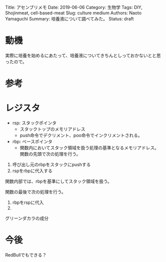 Title: アセンブリメモ
Date: 2019-06-06
Category: 生物学
Tags: DIY, Shojinmeat, cell-based-meat
Slug: culture medium
Authors: Naoto Yamaguchi
Summary: 培養液について調べてみた。
Status: draft


# 動機
実際に培養を始めるにあたって、培養液についてきちんとしっておかないとと思ったので。


# 参考


# レジスタ
* rsp: スタックポインタ
    * スタックトップのメモリアドレス
    * push命令でデクリメント、poo命令でインクリメントされる。
* rbp: ベースポインタ
    * 関数内においてスタック領域を扱う処理の基準となるメモリアドレス。
関数の先頭で次の処理を行う。
1. 呼び出し元のrbpをスタックにpushする
2. rspをrbpに代入する

関数内部では、rbpを基準にしてスタック領域を扱う。

関数の最後で次の処理を行う。
1. rbpをrspに代入
2. 


グリーンダカラの成分

# 今後
RedBullでもできる？

